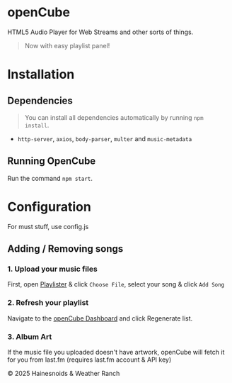 # openCube
HTML5 Audio Player for Web Streams and other sorts of things.
> Now with easy playlist panel!

# Installation
## Dependencies
> You can install all dependencies automatically by running `npm install`.
- `http-server`, `axios`, `body-parser`, `multer` and `music-metadata`
## Running OpenCube
Run the command `npm start`.
# Configuration
For must stuff, use config.js
## Adding / Removing songs
### 1. Upload your music files
First, open [Playlister](http://localhost/playlister) & click `Choose File`, select your song & click `Add Song`
### 2. Refresh your playlist
Navigate to the [openCube Dashboard](http://localhost/dashboard) and click Regenerate list.
### 3. Album Art
If the music file you uploaded doesn't have artwork, openCube will fetch it for you from last.fm (requires last.fm account & API key)

© 2025 Hainesnoids & Weather Ranch